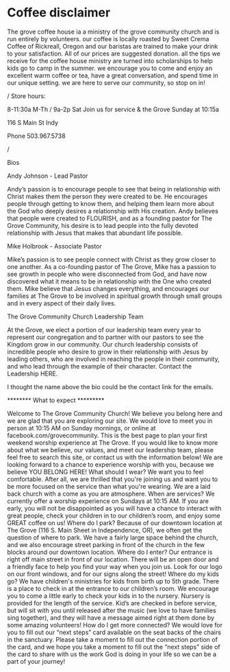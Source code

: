 # Coffee disclaimer

The grove coffee house ia a ministry of the grove community church and is run entirely by volunteers.
our coffee is locally roasted by Sweet Crema Coffee of Rickreall, Oregon and our baristas are trained to make your drink to your satisfaction. All of our prices are suggested donation. all the tips we receive for the coffee house ministry are turned into scholarships to help kids go to camp in the summer. we encourage you to come and enjoy an excellent warm coffee or tea, have a great conversation, and spend time in our unique setting. we are here to serve our community, so stop on in!

/
Store hours:

8-11:30a M-Th / 9a-2p Sat
Join us for service & the Grove Sunday at 10:15a

116 S Main St Indy

Phone 503.967.5738

/

Bios

Andy Johnson - Lead Pastor

Andy’s passion is to encourage people to see that being in relationship with Christ makes them the person they were created to be.  He encourages people through getting to know them, and helping them learn more about the God who deeply desires a relationship with His creation.  Andy believes that people were created to FLOURISH, and as a founding pastor for The Grove Community, his desire is to lead people into the fully devoted relationship with Jesus that makes that abundant life possible.

Mike Holbrook - Associate Pastor

Mike’s passion is to see people connect with Christ as they grow closer to one another.  As a co-founding pastor of The Grove, Mike has a passion to see growth in people who were disconnected from God, and have now discovered what it means to be in relationship with the One who created them.  Mike believe that Jesus changes everything, and encourages our families at The Grove to be involved in spiritual growth through small groups and in every aspect of their daily lives.

The Grove Community Church Leadership Team

At the Grove, we elect a portion of our leadership team every year to represent our congregation and to partner with our pastors to see the Kingdom grow in our community.  Our church leadership consists of incredible people who desire to grow in their relationship with Jesus by leading others, who are involved in reaching the people in their community, and who lead through the example of their character.  Contact the Leadership HERE.  

I thought the name above the bio could be the contact link for the emails.

******** What to expect *********

Welcome to The Grove Community Church! We believe you
belong here and we are glad that you are exploring our site.
We would love to meet you in person at 10:15 AM on Sunday
mornings, or online at facebook.com/grovecommunity. This is
the best page to plan your first weekend worship experience at
The Grove. If you would like to know more about what we
believe, our values, and meet our leadership team, please feel
free to search this site, or contact us with the information below!
We are looking forward to a chance to experience worship with
you, because we believe YOU BELONG HERE!
What should I wear?
We want you to feel comfortable. After all, we are thrilled that
you're joining us and want you to be more focused on the
service than what you're wearing. We are a laid back church
with a come as you are atmosphere.
When are services?
We currently offer a worship experience on Sundays at 10:15
AM. If you are early, you will not be disappointed as you will
have a chance to interact with great people, check your children
in to our children’s room, and enjoy some GREAT coffee on us!
Where do I park?
Because of our downtown location at The Grove (116 S. Main
Sheet in Independence, OR), we often get the question of
where to park. We have a fairly large space behind the church,
and we also encourage street parking in front of the church in
the few blocks around our downtown location.
Where do I enter?
Our entrance is right off main street in front of our location.
There will be an open door and a friendly face to help you find
your way when you join us. Look for our logo on our front
windows, and for our signs along the street!
Where do my kids go?
We have children's ministries for kids from birth up to 5th
grade. There is a place to check in at the entrance to our
children’s room. We encourage you to come a little early to
check your kids in to the nursery. Nursery is provided for the
length of the service. Kid’s are checked in before service, but
will sit with you until released after the music (we love to have
families sing together), and they will have a message aimed
right at them done by some amazing volunteers!
How do I get more connected?
We would love for you to fill out our “next steps” card available
on the seat backs of the chairs in the sanctuary. Please take a
moment to fill out the connection portion of the card, and we
hope you take a moment to fill out the “next steps” side of the
card to share with us the work God is doing in your life so we
can be a part of your journey!
